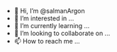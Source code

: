 - 👋 Hi, I’m @salmanArgon
- 👀 I’m interested in ...
- 🌱 I’m currently learning ...
- 💞️ I’m looking to collaborate on ...
- 📫 How to reach me ...

<!---
salmanArgon/salmanArgon is a ✨ special ✨ repository because its `README.md` (this file) appears on your GitHub profile.
You can click the Preview link to take a look at your changes.
--->
